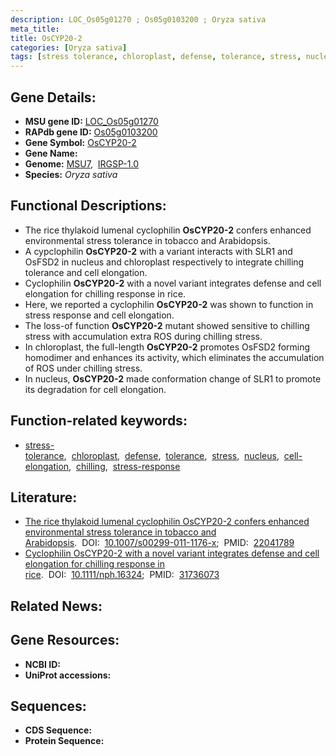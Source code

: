 ```yaml
---
description: LOC_Os05g01270 ; Os05g0103200 ; Oryza sativa
meta_title:
title: OsCYP20-2
categories: [Oryza sativa]
tags: [stress tolerance, chloroplast, defense, tolerance, stress, nucleus, cell elongation, chilling, stress response]
---
```


## Gene Details:
- **MSU gene ID:** [LOC_Os05g01270](http://rice.uga.edu/cgi-bin/ORF_infopage.cgi?orf=LOC_Os05g01270)  
- **RAPdb gene ID:** [Os05g0103200](https://rapdb.dna.affrc.go.jp/locus/?name=Os05g0103200)  
- **Gene Symbol:** <u>OsCYP20-2</u>
- **Gene Name:**
- **Genome:**  [MSU7](http://rice.uga.edu/),&nbsp;&nbsp;[IRGSP-1.0](https://rapdb.dna.affrc.go.jp/download/irgsp1.html)
- **Species:** *Oryza sativa*

## Functional Descriptions:
   - The rice thylakoid lumenal cyclophilin **OsCYP20-2** confers enhanced environmental stress tolerance in tobacco and Arabidopsis.
   - A cypclophilin **OsCYP20-2** with a variant interacts with SLR1 and OsFSD2 in nucleus and chloroplast respectively to integrate chilling tolerance and cell elongation.
   - Cyclophilin **OsCYP20-2** with a novel variant integrates defense and cell elongation for chilling response in rice.
   - Here, we reported a cyclophilin **OsCYP20-2** was shown to function in stress response and cell elongation.
   - The loss-of function **OsCYP20-2** mutant showed sensitive to chilling stress with accumulation extra ROS during chilling stress.
   - In chloroplast, the full-length **OsCYP20-2** promotes OsFSD2 forming homodimer and enhances its activity, which eliminates the accumulation of ROS under chilling stress.
   - In nucleus, **OsCYP20-2** made conformation change of SLR1 to promote its degradation for cell elongation.

## Function-related keywords:
   - [stress-tolerance](/tags/stress-tolerance/),&nbsp;&nbsp;[chloroplast](/tags/chloroplast/),&nbsp;&nbsp;[defense](/tags/defense/),&nbsp;&nbsp;[tolerance](/tags/tolerance/),&nbsp;&nbsp;[stress](/tags/stress/),&nbsp;&nbsp;[nucleus](/tags/nucleus/),&nbsp;&nbsp;[cell-elongation](/tags/cell-elongation/),&nbsp;&nbsp;[chilling](/tags/chilling/),&nbsp;&nbsp;[stress-response](/tags/stress-response/)

## Literature:
   - [The rice thylakoid lumenal cyclophilin OsCYP20-2 confers enhanced environmental stress tolerance in tobacco and Arabidopsis](https://www.doi.org/10.1007/s00299-011-1176-x).&nbsp;&nbsp;DOI:&nbsp;&nbsp;[10.1007/s00299-011-1176-x](https://www.doi.org/10.1007/s00299-011-1176-x);&nbsp;&nbsp;PMID:&nbsp;&nbsp;[22041789](https://pubmed.ncbi.nlm.nih.gov/22041789/)
   - [Cyclophilin OsCYP20-2 with a novel variant integrates defense and cell elongation for chilling response in rice](https://www.doi.org/10.1111/nph.16324).&nbsp;&nbsp;DOI:&nbsp;&nbsp;[10.1111/nph.16324](https://www.doi.org/10.1111/nph.16324);&nbsp;&nbsp;PMID:&nbsp;&nbsp;[31736073](https://pubmed.ncbi.nlm.nih.gov/31736073/)

## Related News:

## Gene Resources:
- **NCBI ID:**  []()
- **UniProt accessions:** [](https://www.uniprot.org/uniprotkb//entry)

## Sequences:
- **CDS Sequence:**
- **Protein Sequence:**

